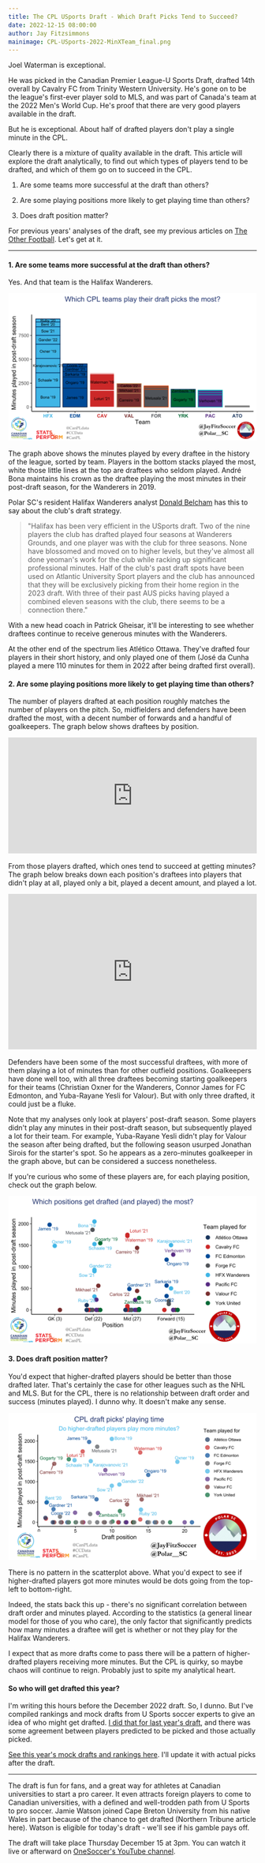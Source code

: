 ```yaml
---
title: The CPL USports Draft - Which Draft Picks Tend to Succeed?
date: 2022-12-15 08:00:00
author: Jay Fitzsimmons
mainimage: CPL-USports-2022-MinXTeam_final.png
---
```


Joel Waterman is exceptional.

He was picked in the Canadian Premier League-U Sports Draft, drafted 14th overall by Cavalry FC from Trinity Western University. He's gone on to be the league's first-ever player sold to MLS, and was part of Canada's team at the 2022 Men's World Cup. He's proof that there are very good players available in the draft.

But he is exceptional. About half of drafted players don't play a single minute in the CPL.

Clearly there is a mixture of quality available in the draft. This article will explore the draft analytically, to find out which types of players tend to be drafted, and which of them go on to succeed in the CPL.

1.  Are some teams more successful at the draft than others?

2.  Are some playing positions more likely to get playing time than others?

3.  Does draft position matter?

For previous years' analyses of the draft, see my previous articles on [The Other Football](https://theotherfootball.ca/category/cpl-u-sports-draft/). Let's get at it.

------------------------------------------------------------------------

#### 1. Are some teams more successful at the draft than others?

Yes. And that team is the Halifax Wanderers.

![](images/CPL-USports-2022-MinXTeam_final.png)

The graph above shows the minutes played by every draftee in the history of the league, sorted by team. Players in the bottom stacks played the most, white those little lines at the top are draftees who seldom played. André Bona maintains his crown as the draftee playing the most minutes in their post-draft season, for the Wanderers in 2019.

Polar SC's resident Halifax Wanderers analyst [Donald Belcham](https://twitter.com/dbelcham) has this to say about the club's draft strategy.

> "Halifax has been very efficient in the USports draft. Two of the nine players the club has drafted played four seasons at Wanderers Grounds, and one player was with the club for three seasons. None have blossomed and moved on to higher levels, but they've almost all done yeoman's work for the club while racking up significant professional minutes. Half of the club's past draft spots have been used on Atlantic University Sport players and the club has announced that they will be exclusively picking from their home region in the 2023 draft. With three of their past AUS picks having played a combined eleven seasons with the club, there seems to be a connection there."

With a new head coach in Patrick Gheisar, it'll be interesting to see whether draftees continue to receive generous minutes with the Wanderers.

At the other end of the spectrum lies Atlético Ottawa. They've drafted four players in their short history, and only played one of them (José da Cunha played a mere 110 minutes for them in 2022 after being drafted first overall).

#### 2. Are some playing positions more likely to get playing time than others?

The number of players drafted at each position roughly matches the number of players on the pitch. So, midfielders and defenders have been drafted the most, with a decent number of forwards and a handful of goalkeepers. The graph below shows draftees by position.

<iframe title="Which positions have been drafted?" aria-label="Bar Chart" id="datawrapper-chart-f8uuZ" src="https://datawrapper.dwcdn.net/f8uuZ/1/" scrolling="no" frameborder="0" style="width: 0; min-width: 100% !important; border: none;" height="235" data-external="1">

</iframe>

<script type="text/javascript">!function(){"use strict";window.addEventListener("message",(function(e){if(void 0!==e.data["datawrapper-height"]){var t=document.querySelectorAll("iframe");for(var a in e.data["datawrapper-height"])for(var r=0;r<t.length;r++){if(t[r].contentWindow===e.source)t[r].style.height=e.data["datawrapper-height"][a]+"px"}}}))}();
</script>

From those players drafted, which ones tend to succeed at getting minutes? The graph below breaks down each position's draftees into players that didn't play at all, played only a bit, played a decent amount, and played a lot.

<iframe title="Draftees&#39; playing time, by position" aria-label="Multiple Donuts" id="datawrapper-chart-9mgjB" src="https://datawrapper.dwcdn.net/9mgjB/3/" scrolling="no" frameborder="0" style="width: 0; min-width: 100% !important; border: none;" height="315" data-external="1">

</iframe>

<script type="text/javascript">!function(){"use strict";window.addEventListener("message",(function(e){if(void 0!==e.data["datawrapper-height"]){var t=document.querySelectorAll("iframe");for(var a in e.data["datawrapper-height"])for(var r=0;r<t.length;r++){if(t[r].contentWindow===e.source)t[r].style.height=e.data["datawrapper-height"][a]+"px"}}}))}();
</script>

Defenders have been some of the most successful draftees, with more of them playing a lot of minutes than for other outfield positions. Goalkeepers have done well too, with all three draftees becoming starting goalkeepers for their teams (Christian Oxner for the Wanderers, Connor James for FC Edmonton, and Yuba-Rayane Yesli for Valour). But with only three drafted, it could just be a fluke.

Note that my analyses only look at players' post-draft season. Some players didn't play any minutes in their post-draft season, but subsequently played a lot for their team. For example, Yuba-Rayane Yesli didn't play for Valour the season after being drafted, but the following season usurped Jonathan Sirois for the starter's spot. So he appears as a zero-minutes goalkeeper in the graph above, but can be considered a success nonetheless.

If you're curious who some of these players are, for each playing position, check out the graph below.

![](images/CPL-USports-2022-MinXPlayingPosition_final.png)

#### 3. Does draft position matter?

You'd expect that higher-drafted players should be better than those drafted later. That's certainly the case for other leagues such as the NHL and MLS. But for the CPL, there is no relationship between draft order and success (minutes played). I dunno why. It doesn't make any sense.

![](images/CPL-USports-2022-MinXDraftPosition_final.png)

There is no pattern in the scatterplot above. What you'd expect to see if higher-drafted players got more minutes would be dots going from the top-left to bottom-right.

Indeed, the stats back this up - there's no significant correlation between draft order and minutes played. According to the statistics (a general linear model for those of you who care), the only factor that significantly predicts how many minutes a draftee will get is whether or not they play for the Halifax Wanderers.

I expect that as more drafts come to pass there will be a pattern of higher-drafted players receiving more minutes. But the CPL is quirky, so maybe chaos will continue to reign. Probably just to spite my analytical heart.

#### So who will get drafted this year?

I'm writing this hours before the December 2022 draft. So, I dunno. But I've compiled rankings and mock drafts from U Sports soccer experts to give an idea of who might get drafted. [I did that for last year's draft](https://docs.google.com/spreadsheets/d/1KrIK6JC8KldUzGjSiPO1a_PqkF7focgDufq1hSiPYEc/edit#gid=0), and there was some agreement between players predicted to be picked and those actually picked.

[See this year's mock drafts and rankings here](https://docs.google.com/spreadsheets/d/1MK5qCGSrxN19rJR-N25bzWU7V5gQK0I9ScQpSbK04i0/edit#gid=0). I'll update it with actual picks after the draft.

------------------------------------------------------------------------

The draft is fun for fans, and a great way for athletes at Canadian universities to start a pro career. It even attracts foreign players to come to Canadian universities, with a defined and well-trodden path from U Sports to pro soccer. Jamie Watson joined Cape Breton University from his native Wales in part because of the chance to get drafted (Northern Tribune article here). Watson is eligible for today's draft - we'll see if his gamble pays off.

The draft will take place Thursday December 15 at 3pm. You can watch it live or afterward on [OneSoccer's YouTube channel](https://www.youtube.com/watch?v=wzgtmAWGdAA).
